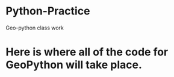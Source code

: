 # Python-Practice
Geo-python class work
# Here is where all of the code for GeoPython will take place.
